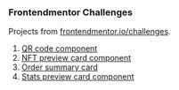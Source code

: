 ### Frontendmentor Challenges

Projects from [frontendmentor.io/challenges](https://www.frontendmentor.io/challenges).


<ol>
  <li><a href="https://gladsondutra.github.io/frontendmentor/01-qr-code-component-main" target="_blank">QR code component</a></li>
  <li><a href="https://gladsondutra.github.io/frontendmentor/02-nft-preview-card-component-main" target="_blank">NFT preview card component</a></li>
  <li><a href="https://gladsondutra.github.io/frontendmentor/03-order-summary-component-main" target="_blank">Order summary card</a></li>
  <li><a href="https://gladsondutra.github.io/frontendmentor/04-stats-preview-card-component-main" target="_blank">Stats preview card component</a></li>
</ol>
